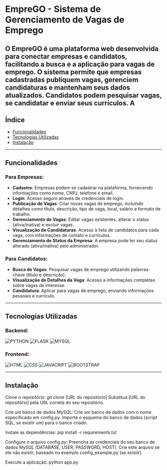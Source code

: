# EmpreGO - Sistema de Gerenciamento de Vagas de Emprego

O **EmpreGO** é uma plataforma web desenvolvida para conectar empresas e candidatos, facilitando a busca e a aplicação para vagas de emprego. O sistema permite que empresas cadastradas publiquem vagas, gerenciem candidaturas e mantenham seus dados atualizados. Candidatos podem pesquisar vagas, se candidatar e enviar seus currículos.
A
---

## Índice
- [Funcionalidades](#funcionalidades)
- [Tecnologias Utilizadas](#tecnologias-utilizadas)
- [Instalação](#instalação)

---

## Funcionalidades

### Para Empresas:
- **Cadastro**: Empresas podem se cadastrar na plataforma, fornecendo informações como nome, CNPJ, telefone e email.
- **Login**: Acesso seguro através de credenciais de login.
- **Publicação de Vagas**: Criar novas vagas de emprego, incluindo detalhes como título, descrição, tipo de vaga, local, salário e formato de trabalho.
- **Gerenciamento de Vagas**: Editar vagas existentes, alterar o status (ativa/inativa) e excluir vagas.
- **Visualização de Candidaturas**: Acesso à lista de candidatos para cada vaga, com informações de contato e currículos.
- **Gerenciamento de Status da Empresa**: A empresa pode ter seu status alterado (ativa/inativa) pelo administrador.

### Para Candidatos:
- **Busca de Vagas**: Pesquisar vagas de emprego utilizando palavras-chave (título e descrição).
- **Visualização de Detalhes da Vaga**: Acesso a informações completas sobre vagas de interesse.
- **Candidatura**: Aplicar para vagas de emprego, enviando informações pessoais e currículo.

---

## Tecnologias Utilizadas

### Backend:
![PYTHON](https://img.shields.io/badge/python-3670A0?style=for-the-badge&logo=python&logoColor=ffdd54)
![FLASK](https://img.shields.io/badge/Flask-000000?style=for-the-badge&logo=Flask&logoColor=white)
![MYSQL](https://img.shields.io/badge/MySQL-4479A1?style=for-the-badge&logo=mysql&logoColor=white)

### Frontend:
![HTML](https://img.shields.io/badge/HTML5-E34F26?style=for-the-badge&logo=html5&logoColor=white)
![CSS](https://img.shields.io/badge/CSS3-1572B6?style=for-the-badge&logo=css3&logoColor=white)
![JAVACRIPT](https://img.shields.io/badge/JavaScript-323330?style=for-the-badge&logo=javascript&logoColor=F7DF1E)
![BOOTSTRAP](https://img.shields.io/badge/Bootstrap-563D7C?style=for-the-badge&logo=bootstrap&logoColor=white)

---

## Instalação

Clone o repositório: git clone [URL do repositório] Substitua [URL do repositório] pela URL correta do seu repositório.

Crie um banco de dados MySQL: Crie um banco de dados com o nome especificado em config.py. Importe o esquema do banco de dados (script SQL, se existir um) para o banco criado.

Instale as dependências: pip install -r requirements.txt

Configure o arquivo config.py: Preencha as credenciais do seu banco de dados MySQL (DATABASE, USER, PASSWORD, HOST). Crie este arquivo se ele não existir, baseado no exemplo config_example.py (se existir).

Execute a aplicação: python app.py

